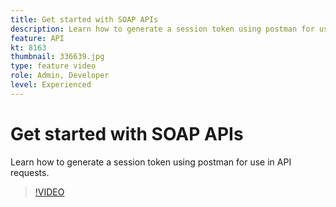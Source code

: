 ```yaml
---
title: Get started with SOAP APIs
description: Learn how to generate a session token using postman for use in API requests
feature: API
kt: 8163
thumbnail: 336639.jpg
type: feature video
role: Admin, Developer
level: Experienced
---
```


# Get started with SOAP APIs

Learn how to generate a session token using postman for use in API requests.

>[!VIDEO](https://video.tv.adobe.com/v/336639?quality=12)
